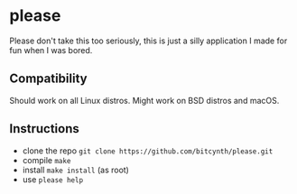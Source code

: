 # please
Please don't take this too seriously, this is just a silly application I made for fun when I was bored.

## Compatibility
Should work on all Linux distros.
Might work on BSD distros and macOS.

## Instructions
- clone the repo `git clone https://github.com/bitcynth/please.git`
- compile `make`
- install `make install` (as root)
- use `please help`
